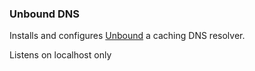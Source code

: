 ### Unbound DNS ###

Installs and configures [Unbound](https://unbound.net/) a caching DNS resolver.

Listens on localhost only
